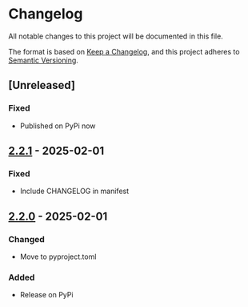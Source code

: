 # Changelog

All notable changes to this project will be documented in this file.

The format is based on [Keep a Changelog](https://keepachangelog.com/en/1.1.0/),
and this project adheres to [Semantic Versioning](https://semver.org/spec/v2.0.0.html).

## [Unreleased]

### Fixed

- Published on PyPi now

## [2.2.1] - 2025-02-01

### Fixed

- Include CHANGELOG in manifest

## [2.2.0] - 2025-02-01

### Changed

- Move to pyproject.toml

### Added

- Release on PyPi

<!-- markdownlint-disable-file MD024-->

[2.2.1]: https://github.com/thegcat/pretix-oidc/compare/v2.2.0...v2.2.1
[2.2.0]: https://github.com/thegcat/pretix-oidc/releases/tag/v2.2.0
